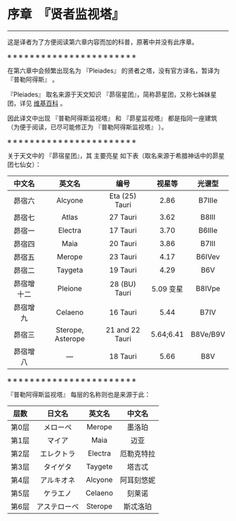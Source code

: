 # 序章　『贤者监视塔』

------

这是译者为了方便阅读第六章内容而加的科普，原著中并没有此序章。

※ ※ ※ ※ ※ ※ ※ ※ ※ ※ ※ ※ ※ ※ ※ ※ ※ ※ ※ ※ ※ ※ ※

在第六章中会频繁出现名为 『Pleiades』 的贤者之塔，没有官方译名，暂译为 『普勒阿得斯』 。

『Pleiades』 取名来源于天文知识 『昴宿星团』，简称昴星团，又称七姊妹星团，详见 [维基百科](https://zh.wikipedia.org/wiki/%E6%98%B4%E5%AE%BF%E6%98%9F%E5%9C%98) 。

因此译文中出现 『普勒阿得斯监视塔』 和 『昴星监视塔』 都是指同一座建筑（为便于阅读，已尽可能修正为 『普勒阿得斯监视塔』 ）。

※ ※ ※ ※ ※ ※ ※ ※ ※ ※ ※ ※ ※ ※ ※ ※ ※ ※ ※ ※ ※ ※ ※

关于天文中的 『昴宿星团』，其 主要亮星 如下表（取名来源于希腊神话中的昴星团七仙女）：

| 中文名 | 英文名 | 编号 | 视星等 | 光谱型 |
|:---:|:---:|:---:|:---:|:---:|
| 昴宿六 | Alcyone | Eta (25) Tauri | 2.86 | B7IIIe |
| 昴宿七 | Atlas | 27 Tauri | 3.62 | B8III |
| 昴宿一 | Electra | 17 Tauri | 3.70 | B6IIIe |
| 昴宿四 | Maia | 20 Tauri | 3.86 | B7III |
| 昴宿五 | Merope | 23 Tauri | 4.17 | B6IVev |
| 昴宿二 | Taygeta | 19 Tauri | 4.29 | B6V |
| 昴宿增十二 | Pleione | 28 (BU) Tauri | 5.09 变星 | B8IVpe |
| 昴宿增九 | Celaeno | 16 Tauri | 5.44 | B7IV |
| 昴宿三 | Sterope, Asterope | 21 and 22 Tauri | 5.64;6.41 | B8Ve/B9V |
| 昴宿增八 | — | 18 Tauri | 5.66 | B8V |

※ ※ ※ ※ ※ ※ ※ ※ ※ ※ ※ ※ ※ ※ ※ ※ ※ ※ ※ ※ ※ ※ ※

 『普勒阿得斯监视塔』 每层的名称则也是来源于此：

| 层数 | 日文名 | 英文名 | 中文名 |
|:---:|:---:|:---:|:---:|
| 第0层 | メローペ | Merope | 墨洛珀 |
| 第1层 | マイア | Maia | 迈亚 |
| 第2层 | エレクトラ | Electra | 厄勒克特拉 |
| 第3层 | タイゲタ | Taygete | 塔吉忒 |
| 第4层 | アルキオネ | Alcyone | 阿耳刻悠妮 |
| 第5层 | ケラエノ | Celaeno | 刻莱诺 |
| 第6层 | アステローペ | Sterope | 斯忒洛珀 |
